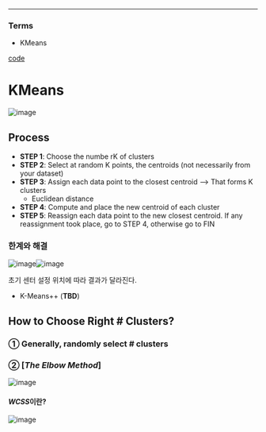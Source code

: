 ****
### Terms
- KMeans

[code](https://github.com/EricChoii/ai-boot-camp-ablearn/blob/main/ai/unsupervised-learning/clustering/codes/k_means_clustering.ipynb)

# KMeans
![image](https://user-images.githubusercontent.com/39285147/178481551-a473b830-a736-460a-be3d-99b3e63d48d6.png)

## Process
- **STEP 1**: Choose the numbe rK of clusters
- **STEP 2**: Select at random K points, the centroids (not necessarily from your dataset)
- **STEP 3**: Assign each data point to the closest centroid --> That forms K clusters
  - Euclidean distance
- **STEP 4**: Compute and place the new centroid of each cluster
- **STEP 5**: Reassign each data point to the new closest centroid. If any reassignment took place, go to STEP 4, otherwise go to FIN 

### 한계와 해결
![image](https://user-images.githubusercontent.com/39285147/178483148-06b9e317-8101-4467-b919-b64bb84e8a6b.png)![image](https://user-images.githubusercontent.com/39285147/178483167-e02479d0-94ff-4202-bbcd-84c0a04c4732.png)

초기 센터 설정 위치에 따라 결과가 달라진다.
- K-Means++ (**TBD**)

## How to Choose Right # Clusters?
### ① Generally, randomly select # clusters  

### ② [*The Elbow Method*]

![image](https://user-images.githubusercontent.com/39285147/178484283-93d34416-e1cc-4271-a6c7-8977c46f0157.png)

#### *WCSS*이란?

![image](https://user-images.githubusercontent.com/39285147/178485050-9d389d0b-e8c3-4dad-b736-c529f708bf58.png)
